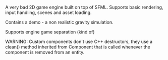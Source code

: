 A very bad 2D game engine built on top of SFML.
Supports basic rendering, input handling, scenes and asset loading.

Contains a demo - a non realistic gravity simulation.

Supports engine game separation (kind of)

WARNING: Custom components don't use C++ destructors, they use a clean() method inherited from Component that is called whenever the component is removed from an entity.